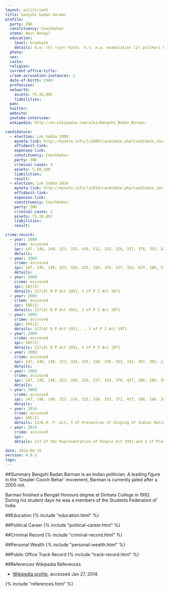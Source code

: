 ```yaml
---
layout: politician2
title: bangshi badan barman
profile: 
  party: IND
  constituency: Coochbehar
  state: West Bengal
  education: 
    level: Graduate
    details: b.a. (h) rujer kuchi  h.s. m.p. examination (2) pulimari high school (3) deinhata (h.b.) high school college
  photo: 
  sex: 
  caste: 
  religion: 
  current-office-title: 
  crime-accusation-instances: 2
  date-of-birth: 1969
  profession: 
  networth: 
    assets: 75,28,892
    liabilities: 
  pan: 
  twitter: 
  website: 
  youtube-interview: 
  wikipedia: http://en.wikipedia.com/wiki/Bangshi_Badan_Barman

candidature: 
  - election: Lok Sabha 2009
    myneta-link: http://myneta.info/ls2009/candidate.php?candidate_id=4773
    affidavit-link: 
    expenses-link: 
    constituency: Coochbehar 
    party: IND
    criminal-cases: 9
    assets: 5,60,100
    liabilities: 
    result:  
  - election: Lok Sabha 2014
    myneta-link: http://myneta.info/ls2014/candidate.php?candidate_id=1767
    affidavit-link: 
    expenses-link: 
    constituency: Coochbehar 
    party: IND
    criminal-cases: 2
    assets: 75,28,892
    liabilities: 
    result:  

crime-record: 
  - year: 2009
    crime: accussed
    ipc: 147, 148, 149, 323, 325, 436, 511, 332, 326, 337, 378, 353, 427, 186, 188, 307, 120
    details:  
  - year: 2009
    crime: accussed
    ipc: 147, 148, 149, 323, 324, 325, 326, 334, 337, 353, 427, 188, 372, 186, 307, 379, 302
    details:  
  - year: 2009
    crime: accussed
    ipc: 505(2)
    details: 127(A) R P Act 1951, 3 of P I Act 1971 
  - year: 2009
    crime: accussed
    ipc: 505(2)
    details: 127(A) R P Act 1951, 3 of P I Act 1971 
  - year: 2009
    crime: accussed
    ipc: 505(2)
    details: 127(A) R P Act 1951,. . 3 of P I Act 1971 
  - year: 2009
    crime: accussed
    ipc: 505(2)
    details: 127(A) R P Act 1951, 3 of P I Act 1971 
  - year: 2009
    crime: accussed
    ipc: 147, 148, 149, 323, 324, 325, 326, 338, 353, 332, 307, 302, 120B
    details:  
  - year: 2009
    crime: accussed
    ipc: 147, 148, 149, 323, 326, 325, 337, 353, 378, 427, 186, 188, 307, 120B, 436, 511
    details:  
  - year: 2009
    crime: accussed
    ipc: 147, 148, 149, 323, 324, 325, 334, 353, 372, 427, 186, 188, 307, 379
    details:  
  - year: 2014
    crime: accussed
    ipc: 505(2)
    details: 127A R. P. Act, 3 of Prevention of Singing of Indian National Anthem Act 1971, PS Case No.109/06,Date 11/4/06,GR Case No.124/06, Charge Sheet No.428/06, Date 30/11/06, ACJM Court,Cognizance Date-13/12/06,Next Dt.30/6/2014 
  - year: 2014
    crime: accussed
    ipc: 
    details: 127 of the Representation of People Act 1951 and 3 of Prevention of Insult to National Human Act 1971/1951, P.S. Case No.23/2006, Date 4/4/2006,GR Case No.55/06, ACJM Court 

date: 2014-04-10
version: 0.0.5
tags: 
---
```


##Summary
Bangshi Badan Barman is an Indian politician. A leading figure in the 'Greater Cooch Behar' movement, Barman is currently jailed after a 2005 riot.

Barman finished a Bengali Honours degree at Dinhata College in 1992. During his student days he was a members of the Students Federation of India.


##Education
{% include "education.html" %}


##Political Career
{% include "political-career.html" %}


##Criminal Record
{% include "criminal-record.html" %}


##Personal Wealth
{% include "personal-wealth.html" %}


##Public Office Track Record
{% include "track-record.html" %}


##References
Wikipedia References
- [Wikipedia profile]({{page.profile.wikipedia}}), accessed Jan 27, 2014.



{% include "references.html" %}
